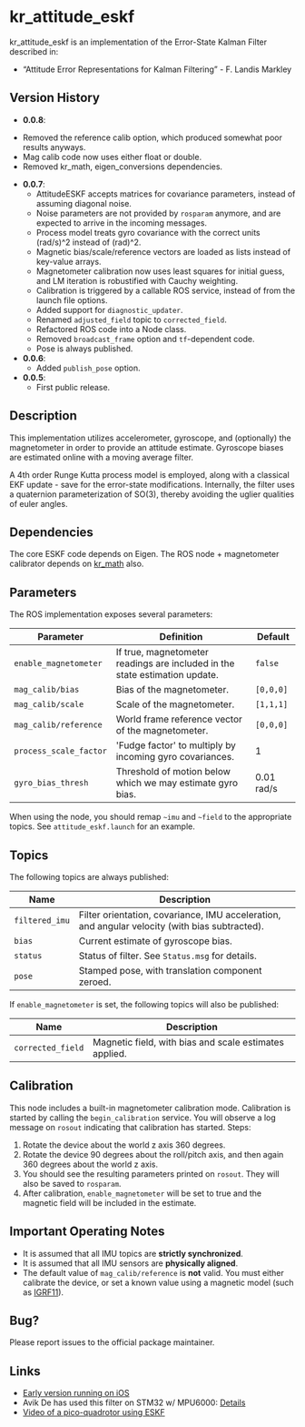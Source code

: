 # kr_attitude_eskf

kr_attitude_eskf is an implementation of the Error-State Kalman Filter described in:

* “Attitude Error Representations for Kalman Filtering” - F. Landis Markley

## Version History

* **0.0.8**:
 - Removed the reference calib option, which produced somewhat poor results anyways.
 - Mag calib code now uses either float or double.
 - Removed kr_math, eigen_conversions dependencies.
* **0.0.7**:
  - AttitudeESKF accepts matrices for covariance parameters, instead of assuming diagonal noise.
  - Noise parameters are not provided by `rosparam` anymore, and are expected to arrive in the incoming messages.
  - Process model treats gyro covariance with the correct units (rad/s)^2 instead of (rad)^2.
  - Magnetic bias/scale/reference vectors are loaded as lists instead of key-value arrays.
  - Magnetometer calibration now uses least squares for initial guess, and LM iteration is robustified with Cauchy weighting.
  - Calibration is triggered by a callable ROS service, instead of from the launch file options.
  - Added support for `diagnostic_updater`.
  - Renamed `adjusted_field` topic to `corrected_field`.
  - Refactored ROS code into a Node class.
  - Removed `broadcast_frame` option and `tf`-dependent code.
  - Pose is always published.
* **0.0.6**:
  - Added `publish_pose` option.
* **0.0.5**:
  - First public release.

## Description

This implementation utilizes accelerometer, gyroscope, and (optionally) the magnetometer in order to provide an attitude estimate. Gyroscope biases are estimated online with a moving average filter.

A 4th order Runge Kutta process model is employed, along with a classical EKF update - save for the error-state modifications. Internally, the filter uses a quaternion parameterization of SO(3), thereby avoiding the uglier qualities of euler angles.

## Dependencies

The core ESKF code depends on Eigen. The ROS node + magnetometer calibrator depends on [kr_math](https://github.com/KumarRobotics/kr_math) also.

## Parameters

The ROS implementation exposes several parameters:

|Parameter|Definition|Default|
|---|---|---|
|`enable_magnetometer`|If true, magnetometer readings are included in the state estimation update.|`false`|
|`mag_calib/bias`|Bias of the magnetometer.|`[0,0,0]`|
|`mag_calib/scale`|Scale of the magnetometer.|`[1,1,1]`|
|`mag_calib/reference`|World frame reference vector of the magnetometer.|`[0,0,0]`|
|`process_scale_factor`|'Fudge factor' to multiply by incoming gyro covariances.|1|
|`gyro_bias_thresh`|Threshold of motion below which we may estimate gyro bias.|0.01 rad/s|

When using the node, you should remap `~imu` and `~field` to the appropriate topics. See `attitude_eskf.launch` for an example.

## Topics

The following topics are always published:

|Name|Description|
|---|---|
|`filtered_imu`|Filter orientation, covariance, IMU acceleration, and angular velocity (with bias subtracted).|
|`bias`|Current estimate of gyroscope bias.|
|`status`|Status of filter. See `Status.msg` for details.|
|`pose`|Stamped pose, with translation component zeroed.|

If `enable_magnetometer` is set, the following topics will also be published:

|Name|Description|
|---|---|
|`corrected_field`|Magnetic field, with bias and scale estimates applied.|

## Calibration

This node includes a built-in magnetometer calibration mode. Calibration is started by calling the `begin_calibration` service. You will observe a log message on `rosout` indicating that calibration has started. Steps:

1. Rotate the device about the world z axis 360 degrees.
2. Rotate the device 90 degrees about the roll/pitch axis, and then again 360 degrees about the world z axis.
3. You should see the resulting parameters printed on `rosout`. They will also be saved to `rosparam`.
4. After calibration, `enable_magnetometer` will be set to true and the magnetic field will be included in the estimate.

## Important Operating Notes

* It is assumed that all IMU topics are **strictly synchronized**.
* It is assumed that all IMU sensors are **physically aligned**.
* The default value of `mag_calib/reference` is **not** valid. You must either calibrate the device, or set a known value using a magnetic model (such as [IGRF11](http://www.ngdc.noaa.gov/IAGA/vmod/igrf.html)).

## Bug?

Please report issues to the official package maintainer.

## Links

* [Early version running on iOS](http://www.youtube.com/watch?v=ijK2ndEGBXA)
* Avik De has used this filter on STM32 w/ MPU6000: [Details](http://avikde.me/IMU-Filtering-STM32-MPU6000/)
* [Video of a pico-quadrotor using ESKF](http://www.youtube.com/watch?v=HpO8DpeYC2k&spfreload=10)

